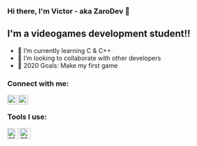 ### Hi there, I'm Victor - aka ZaroDev 👋

## I'm a videogames development student!!

- 🌱 I’m currently learning C & C++
- 👯 I’m looking to collaborate with other developers
- 🥅 2020 Goals: Make my first game

### Connect with me:

[<img align="left" alt="ZaroDev | Twitter" width="22px" src="https://cdn.jsdelivr.net/npm/simple-icons@v3/icons/twitter.svg" />][twitter]
[<img align="left" alt="ZaroDev | Instagram" width="22px" src="https://cdn.jsdelivr.net/npm/simple-icons@v3/icons/instagram.svg" />][instagram]

<br />

### Tools I use:

<img align="left" alt= "25px" width = "25px" src = "https://seeklogo.com/images/V/visual-studio-logo-14F95CF819-seeklogo.com.png"/>
<img align="center" alt= "25px" width = "25px" src = "https://cdn.iconscout.com/icon/free/png-512/c-programming-569564.png"/>

<br />

</details>

[twitter]: https://twitter.com/victorzaro_
[instagram]: https://www.instagram.com/victorzaro_/
